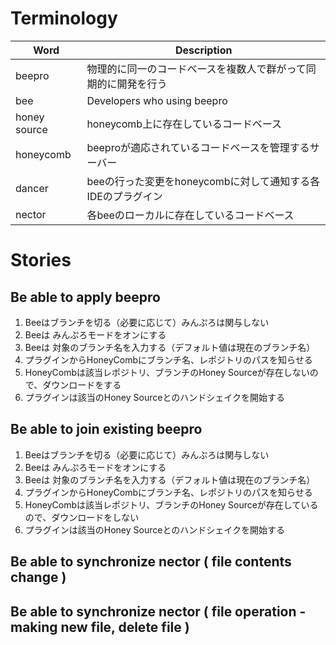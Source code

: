 # Terminology
|Word|Description|
|----|-----------|
|beepro|物理的に同一のコードベースを複数人で群がって同期的に開発を行う|
|bee| Developers who using beepro |
|honey source|honeycomb上に存在しているコードベース|
|honeycomb|beeproが適応されているコードベースを管理するサーバー|
|dancer|beeの行った変更をhoneycombに対して通知する各IDEのプラグイン|
|nector|各beeのローカルに存在しているコードベース|


# Stories
## Be able to apply beepro
1. Beeはブランチを切る（必要に応じて）みんぷろは関与しない
2. Beeは みんぷろモードをオンにする
3. Beeは 対象のブランチ名を入力する（デフォルト値は現在のブランチ名）
4. プラグインからHoneyCombにブランチ名、レポジトリのパスを知らせる
5. HoneyCombは該当レポジトリ、ブランチのHoney Sourceが存在しないので、ダウンロードをする
6. プラグインは該当のHoney Sourceとのハンドシェイクを開始する

## Be able to join existing beepro
1. Beeはブランチを切る（必要に応じて）みんぷろは関与しない
2. Beeは みんぷろモードをオンにする
3. Beeは 対象のブランチ名を入力する（デフォルト値は現在のブランチ名）
4. プラグインからHoneyCombにブランチ名、レポジトリのパスを知らせる
5. HoneyCombは該当レポジトリ、ブランチのHoney Sourceが存在しているので、ダウンロードをしない
6. プラグインは該当のHoney Sourceとのハンドシェイクを開始する

## Be able to synchronize nector ( file contents change )

## Be able to synchronize nector ( file operation - making new file, delete file )
